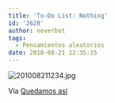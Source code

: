 ```yaml
---
title: 'To-Do List: Nothing'
id: '2628'
author: neverbot
tags:
  - Pensamientos aleatorios
date: 2010-08-21 12:35:15
---
```


![201008211234.jpg](./201008211234.jpg)

Vía [Quedamos así](http://alexliam.tumblr.com/post/92244228/via-fluzo)